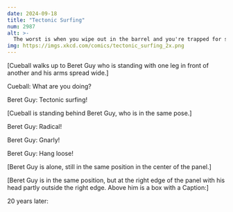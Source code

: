 ```yaml
---
date: 2024-09-18
title: "Tectonic Surfing"
num: 2987
alt: >-
  The worst is when you wipe out in the barrel and you're trapped for several million years until erosion frees you.
img: https://imgs.xkcd.com/comics/tectonic_surfing_2x.png
---
```

[Cueball walks up to Beret Guy who is standing with one leg in front of another and his arms spread wide.]

Cueball: What are you doing?

Beret Guy: Tectonic surfing!

[Cueball is standing behind Beret Guy, who is in the same pose.]

Beret Guy: Radical!

Beret Guy: Gnarly!

Beret Guy: Hang loose!

[Beret Guy is alone, still in the same position in the center of the panel.]

[Beret Guy is in the same position, but at the right edge of the panel with his head partly outside the right edge. Above him is a box with a Caption:]

20 years later: